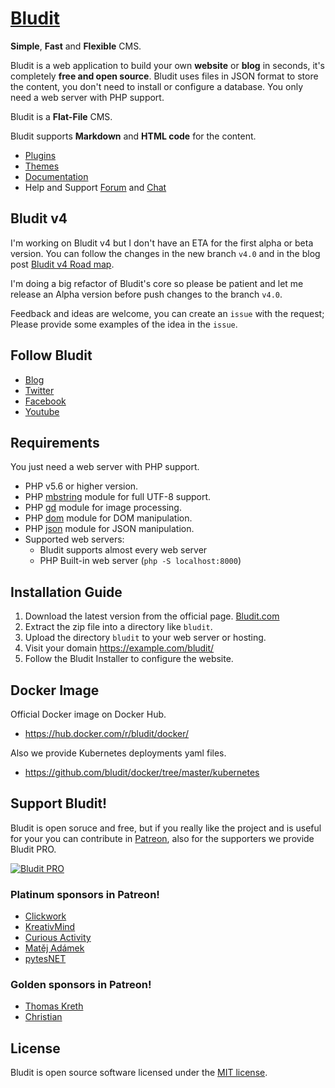 [Bludit](https://www.bludit.com/)
================================
**Simple**, **Fast** and **Flexible** CMS.

Bludit is a web application to build your own **website** or **blog** in seconds, it's completely **free and open source**. Bludit uses files in JSON format to store the content, you don't need to install or configure a database. You only need a web server with PHP support.

Bludit is a **Flat-File** CMS.

Bludit supports **Markdown** and **HTML code** for the content.

- [Plugins](https://plugins.bludit.com)
- [Themes](https://themes.bludit.com)
- [Documentation](https://docs.bludit.com)
- Help and Support [Forum](https://forum.bludit.org) and [Chat](https://gitter.im/bludit/support)

Bludit v4
---------------
I'm working on Bludit v4 but I don't have an ETA for the first alpha or beta version. You can follow the changes in the new branch `v4.0` and in the blog post [Bludit v4 Road map](https://blog.bludit.com/bludit-4-road-map).

I'm doing a big refactor of Bludit's core so please be patient and let me release an Alpha version before push changes to the branch `v4.0`.

Feedback and ideas are welcome, you can create an `issue` with the request; Please provide some examples of the idea in the `issue`.

Follow Bludit
---------------

- [Blog](https://blog.bludit.com)
- [Twitter](https://twitter.com/bludit)
- [Facebook](https://www.facebook.com/bluditcms)
- [Youtube](https://www.youtube.com/c/Bluditcms)

Requirements
------------

You just need a web server with PHP support.

- PHP v5.6 or higher version.
- PHP [mbstring](http://php.net/manual/en/book.mbstring.php) module for full UTF-8 support.
- PHP [gd](http://php.net/manual/en/book.image.php) module for image processing.
- PHP [dom](http://php.net/manual/en/book.dom.php) module for DOM manipulation.
- PHP [json](http://php.net/manual/en/book.json.php) module for JSON manipulation.
- Supported web servers:
   * Bludit supports almost every web server
   * PHP Built-in web server (`php -S localhost:8000`)

Installation Guide
------------------

1. Download the latest version from the official page. [Bludit.com](https://www.bludit.com)
2. Extract the zip file into a directory like `bludit`.
3. Upload the directory `bludit` to your web server or hosting.
4. Visit your domain https://example.com/bludit/
5. Follow the Bludit Installer to configure the website.

Docker Image
------------
Official Docker image on Docker Hub.
- https://hub.docker.com/r/bludit/docker/

Also we provide Kubernetes deployments yaml files.
- https://github.com/bludit/docker/tree/master/kubernetes

Support Bludit!
-------
Bludit is open soruce and free, but if you really like the project and is useful for your you can contribute in [Patreon](https://www.patreon.com/bePatron?c=921115&rid=2458860), also for the supporters we provide Bludit PRO.

[![Bludit PRO](https://img.shields.io/badge/Bludit-PRO-blue.svg)](https://pro.bludit.com/)

### Platinum sponsors in Patreon!

- <a href="https://www.patreon.com/clickwork" target="_blank">Clickwork</a>
- <a href="https://www.patreon.com/user/creators?u=10331784" target="_blank">KreativMind</a>
- <a href="https://www.patreon.com/user/creators?u=28428918" target="_blank">Curious Activity</a>
- <a href="https://www.patreon.com/user/creators?u=27476624" target="_blank">Matěj Adámek</a>
- <a href="https://www.patreon.com/pytesNET/creators" target="_blank">pytesNET</a>

### Golden sponsors in Patreon!

- <a href="https://www.patreon.com/user/creators?u=30876037" target="_blank">Thomas Kreth</a>
- <a href="https://www.patreon.com/user/creators?u=14629621" target="_blank">Christian</a>

License
-------
Bludit is open source software licensed under the [MIT license](https://tldrlegal.com/license/mit-license).
